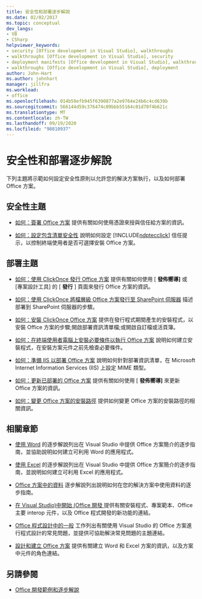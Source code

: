 ```yaml
---
title: 安全性和部署逐步解說
ms.date: 02/02/2017
ms.topic: conceptual
dev_langs:
- VB
- CSharp
helpviewer_keywords:
- security [Office development in Visual Studio], walkthroughs
- walkthroughs [Office development in Visual Studio], security
- deployment manifests [Office development in Visual Studio], walkthroughs
- walkthroughs [Office development in Visual Studio], deployment
author: John-Hart
ms.author: johnhart
manager: jillfra
ms.workload:
- office
ms.openlocfilehash: 014b59efb945f6390877a2e9764e24b6c4cd639b
ms.sourcegitcommit: 566144d59c376474c09bbb55164c01d70f4b621c
ms.translationtype: MT
ms.contentlocale: zh-TW
ms.lasthandoff: 09/19/2020
ms.locfileid: "90810937"
---
```

# <a name="security-and-deployment-walkthroughs"></a>安全性和部署逐步解說
  下列主題將示範如何設定安全性原則以允許您的解決方案執行，以及如何部署 Office 方案。

## <a name="security-topics"></a>安全性主題
- [如何：簽署 Office 方案](../vsto/how-to-sign-office-solutions.md) 提供有關如何使用憑證來授與信任給方案的資訊。

- [如何：設定包含清單安全性](../vsto/how-to-configure-inclusion-list-security.md) 說明如何設定 [!INCLUDE[ndptecclick](../vsto/includes/ndptecclick-md.md)] 信任提示，以控制終端使用者是否可選擇安裝 Office 方案。

## <a name="deployment-topics"></a>部署主題
- [如何：使用 ClickOnce 發行 Office 方案](/previous-versions/bb386095(v=vs.110)) 提供有關如何使用 [ **發佈嚮導]** 或 [專案設計工具] 的 [ **發行** ] 頁面來發行 Office 方案的資訊。

- [如何：使用 ClickOnce 將檔層級 Office 方案發行至 SharePoint 伺服器](/previous-versions/bb608595(v=vs.110)) 描述部署到 SharePoint 伺服器的步驟。

- [如何：安裝 ClickOnce Office 方案](/previous-versions/bb608592(v=vs.110)) 提供在發行程式期間產生的安裝程式，以安裝 Office 方案的步驟;開啟部署資訊清單檔;或開啟自訂檔或活頁簿。

- [如何：在終端使用者電腦上安裝必要條件以執行 Office 方案](/previous-versions/bb608608(v=vs.110)) 說明如何建立安裝程式，在安裝方案元件之前先檢查必要條件。

- [如何：準備 IIS 以部署 Office 方案](/previous-versions/bb608629(v=vs.110)) 說明如何針對部署資訊清單，在 Microsoft Internet Information Services (IIS) 上設定 MIME 類型。

- [如何：更新已部署的 Office 方案](/previous-versions/bb157871(v=vs.110)) 提供有關如何使用 [ **發佈嚮導]** 來更新 Office 方案的資訊。

- [如何：變更 Office 方案的安裝路徑](/previous-versions/bb608626(v=vs.110)) 提供如何變更 Office 方案的安裝路徑的相關資訊。

## <a name="related-sections"></a>相關章節
- [使用 Word](../vsto/walkthroughs-using-word.md) 的逐步解說列出在 Visual Studio 中提供 Office 方案簡介的逐步指南，並協助說明如何建立可利用 Word 的應用程式。

- [使用 Excel](../vsto/walkthroughs-using-excel.md) 的逐步解說列出在 Visual Studio 中提供 Office 方案簡介的逐步指南，並說明如何建立可利用 Excel 的應用程式。

- [Office 方案中的資料](../vsto/data-in-office-solutions-walkthroughs.md) 逐步解說列出說明如何在您的解決方案中使用資料的逐步指南。

- [在 Visual Studio&#41;中開始 &#40;Office 開發 ](../vsto/getting-started-office-development-in-visual-studio.md) 提供有關安裝程式、專案範本、Office 主要 interop 元件，以及 Office 程式開發的新功能的連結。

- [Office 程式設計中的一般](../vsto/common-tasks-in-office-programming.md) 工作列出有關使用 Visual Studio 的 Office 方案進行程式設計的常見問題，並提供可協助解決常見問題的主題連結。

- [設計和建立 Office 方案](../vsto/designing-and-creating-office-solutions.md) 提供有關建立 Word 和 Excel 方案的資訊，以及方案中元件的角色連結。

## <a name="see-also"></a>另請參閱
- [Office 開發範例和逐步解說](../vsto/office-development-samples-and-walkthroughs.md)